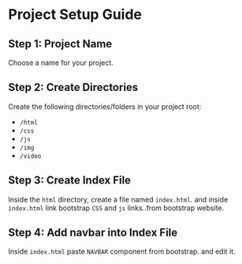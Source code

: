 # Project Setup Guide

## Step 1: Project Name
Choose a name for your project.

## Step 2: Create Directories
Create the following directories/folders in your project root:
- `/html`
- `/css`
- `/js`
- `/img`
- `/video`

## Step 3: Create Index File
Inside the `html` directory, create a file named `index.html`.
and inside `index.html` link bootstrap `CSS` and `js` links..from bootstrap website.

## Step 4: Add navbar into Index File
Inside `index.html` paste `NAVBAR` component from bootstrap.
and edit it.
